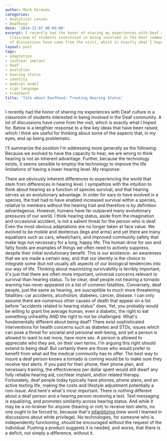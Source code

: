 ```yaml
---
author: Mark Koranda
categories:
- Analytical Lenses
- Deafhood
date: '2014-12-07 00:00:00'
excerpt: I recently had the honor of sharing my experiences with Deaf culture in a
  classroom of students interested in being involved in the Deaf community. A lot
  of discussions have come from the visit, which is exactly what I hoped for.
layout: post
tags:
- adaptation
- cochlear implant
- deaf
- evolution
- hearing status
- identity
- medical model
- sign language
- treatment
title: 'Talk about Deafhood: Treating Hearing Status'
---
```





I recently had the honor of sharing my experiences with Deaf culture in a classroom of students interested in being involved in the Deaf community. A lot of discussions have come from the visit, which is exactly what I hoped for. Below is a lengthier response to a few key ideas that have been raised, which I think are useful for thinking about some of the aspects that, in my eyes, end up being problematic.

I'll summarize the position I'm addressing more generally as the following: Because we evolved to have the capacity to hear, we are wrong to think hearing is not an inherent advantage. Further, because the technology exists, it seems sensible to employ the technology to improve the life limitations of having a lower hearing level. My response:

There are obviously inherent differences to experiencing the world that stem from differences in hearing level. I sympathize with the intuition to think about hearing as a function of species survival, and that hearing serves as an evolutionary advantage. In order for ears to have evolved in a species, the trait had to have enabled increased survival within a species, relative to members without the hearing trait and therefore is by definition advantageous. However, humans have far outpaced many evolutionary pressures of our world. I think hearing status, aside from the imagination and occasional accident, is not a salient threat for the person who is deaf. Even the most obvious adaptations are no longer taken at face value. We evolved to be mobile and dexterous (legs and arms) and yet there are many equalizers such as cars, wheelchairs, and improved community safety that make legs not necessary for a long, happy life. The human drive for sex and fatty foods are examples of things we often need to actively suppress, despite their initial evolutionary benefit. This is our existence- an awareness that we are made a certain way, and that our identity is the choice to integrate some (but not usually all) aspects of our biological tendencies into our way of life. Thinking about maximizing survivability is terribly important, it's just that there are often more important, universal concerns relevant to survival than hearing status. To be clear, deaf people not hearing a tornado warning has never appeared on a list of common fatalities. Conversely, deaf people, just the same as hearing, are susceptible to much more threatening fatalities: car accidents, alcoholism, diabetes, cancer, disease. I can only assume there are numerous other causes of death that appear on a list before "accidents related to hearing status" does. Yet, you probably would be willing to grant the average human, even a diabetic, the right to eat something unhealthy AND the right to not be challenged. What's fundamentally different about being deaf? There exist sophisticated interventions for health concerns such as diabetes and STDs, issues which can pose a threat for societal and personal well-being, and yet a person is allowed to want to eat more, have more sex. A person is allowed to appreciate who they are, on their own terms. I'm arguing this right should extend to being deaf. But certainly there are those who would prefer to benefit from what aid the medical community has to offer. The best way to insure a deaf person knows a tornado is coming would be to make sure they receive text alerts. If you paid for their phone, their phone plan, and necessary training, the effectiveness per dollar spent would still dwarf any fully reliable hearing aid, cochlear implant, and/or related therapy. Fortunately, deaf people today typically have phones, phone plans, and an active texting life, making the costs and lifestyle adjustment potentially a non-issue. And here's what's most important. There is nothing different about a deaf person and a hearing person receiving a text. Text messaging is equalizing, and promotes similarity across hearing status. And while it may be a no-brainer for anyone (hearing or not) to receive text-alerts, no one ought to be forced to, because that's [infantilizing](http://en.wiktionary.org/wiki/infantilize) (new word I learned in discussions about white privilege). No technologies, for someone who is independently functioning, should be encouraged without the request of the individual. Pushing a product suggests it is needed, and worse, that there is a deficit, not simply a difference, without it.
